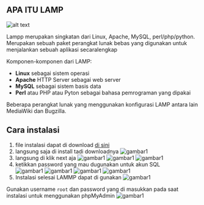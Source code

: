 ## APA ITU LAMP

![alt text](./src/lampu.jpg)

Lampp merupakan singkatan dari Linux, Apache, MySQL, perl/php/python. Merupakan sebuah paket perangkat lunak bebas yang digunakan untuk menjalankan sebuah aplikasi secaralengkap

Komponen-komponen dari LAMP:
- **Linux** sebagai sistem operasi
- **Apache** HTTP Server sebagai web server
- **MySQL** sebagai sistem basis data
- **Perl** atau PHP atau Pyton sebagai bahasa pemrograman yang dipakai

Beberapa perangkat lunak yang menggunakan konfigurasi LAMP antara lain MediaWiki dan Bugzilla.

## Cara instalasi

 1. file instalasi dapat di download [di sini](https://bitnami.com/stack/lamp/installer)
 2. langsung saja di install tadi downloadnya 
   ![gambar1](src/pict1.jpg)
 3. langsung di klik next aja 
   ![gambar1](src/pict2.jpg)
   ![gambar1](src/pict3.jpg)
   ![gambar1](src/pict4.jpg)
 4. ketikkan password yang mau dugunakan untuk akun SQL    
   ![gambar1](src/pict5.jpg)
   ![gambar1](src/pict6.jpg)
   ![gambar1](src/pict7.jpg)
   ![gambar1](src/pict8.jpg)
 5. Instalasi selesai LAMMP dapat di gunakan 
   ![gambar1](src/pict9.jpg)

Gunakan username `root` dan password yang di masukkan pada saat instalasi untuk menggunakan phpMyAdmin 
![gambar1](src/pict10.jpg)
